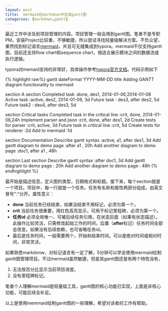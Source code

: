 ```yaml
---
layout: post
title:  mermaid在markdown中生成gantt图
categories: [markdown,gantt]
---
```


最近工作中涉及到项目管理的内容。项目管理一般会用到gantt图。笔者不是专职PM，安装Project比较重，不够敏捷，所以尝试寻找轻量级解决方案。不负众望，果然找到标记语言[mermaid](https://mermaidjs.github.io/)，并且可无缝集成到typora。mermaid不仅支持gantt图，目前还支持flow chart和sequence chart，很适合展示模块之间的数据流或执行逻辑。

typora对memaid支持的非常好，具体操作参考[typora官方文档](https://support.typora.io/Draw-Diagrams-With-Markdown/)。代码示例如下

{% highlight raw%}
gantt
dateFormat  YYYY-MM-DD
title Adding GANTT diagram functionality to mermaid

section A section
Completed task            :done,    des1, 2014-01-06,2014-01-08
Active task               :active,  des2, 2014-01-09, 3d
Future task               :         des3, after des2, 5d
Future task2               :         des4, after des3, 5d

section Critical tasks
Completed task in the critical line :crit, done, 2014-01-06,24h
Implement parser and jison          :crit, done, after des1, 2d
Create tests for parser             :crit, active, 3d
Future task in critical line        :crit, 5d
Create tests for renderer           :2d
Add to mermaid                      :1d

section Documentation
Describe gantt syntax               :active, a1, after des1, 3d
Add gantt diagram to demo page      :after a1  , 20h
Add another diagram to demo page    :doc1, after a1  , 48h

section Last section
Describe gantt syntax               :after doc1, 3d
Add gantt diagram to demo page      : 20h
Add another diagram to demo page    : 48h
{% endhighlight %}



最开始是描述信息，定义图的类型，日期格式和标题。接下来，每个section就是一个项目。项目中，每一行就是一个任务。任务有名称和属性两部分组成，由英文冒号":"分开。属性意义：



* **done** 当前任务已经结束，如果没结束不用标记，必须为第一个。
* **crit** 当前任务很重要，用红色高亮显示，可用于标记里程碑，必须为第一个。
* **任务id** 必须全局唯一，可被后续任务引用，在状态后面（如果有状态描述）。此操作比较灵活，只需修改起始工作的时间，后置（**after**标记）任务时间全部会改变。如果没有后续依赖，也可省略任务id。
* 最后是任务时间，一般需要两个，开始和结束时间。可以是绝对时间或相对时间，非常灵活。



如果熟悉markdonw，对标记语言有一定了解，5分钟可以学会使用mermaid绘制gantt图管理项目。不过mermaid虽然敏捷，但是其gantt图还是有两个特性没有，



1. 无法按百分比显示当前项目进度。
2. 没有里程碑标记。



笔者个人理解mermaid是轻量级工具，gantt图的核心功能已实现，上面是非核心功能，可能后续会补足。



以上是使用memmaid绘制gantt图的一些理解，希望对读者的工作有帮助。



